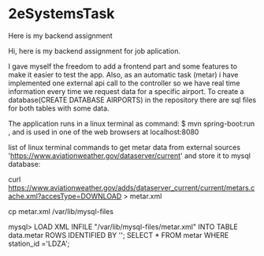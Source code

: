 # 2eSystemsTask
Here is my backend assignment

Hi,
here is my backend assignment for job aplication.

I gave myself the freedom to add a frontend part and some features to make it easier to test the app.
Also, as an automatic task (metar) i have implemented one external api call to the controller so we have real time information every time we request data for a specific airport.
To create a database(CREATE DATABASE AIRPORTS) in the repository there are sql files for both tables with some data.

The application runs in a linux terminal as command: $ mvn spring-boot:run   , and is used in one of the web browsers at localhost:8080


list of linux terminal commands to get metar data from external sources 'https://www.aviationweather.gov/dataserver/current'  and store it to mysql database:

curl https://www.aviationweather.gov/adds/dataserver_current/current/metars.cache.xml?accesType=DOWNLOAD > metar.xml

cp metar.xml /var/lib/mysql-files 

mysql> LOAD XML
       INFILE "/var/lib/mysql-files/metar.xml" INTO TABLE data.metar
       ROWS IDENTIFIED BY '<METAR>';
       SELECT * FROM metar WHERE station_id ='LDZA';
       
       

